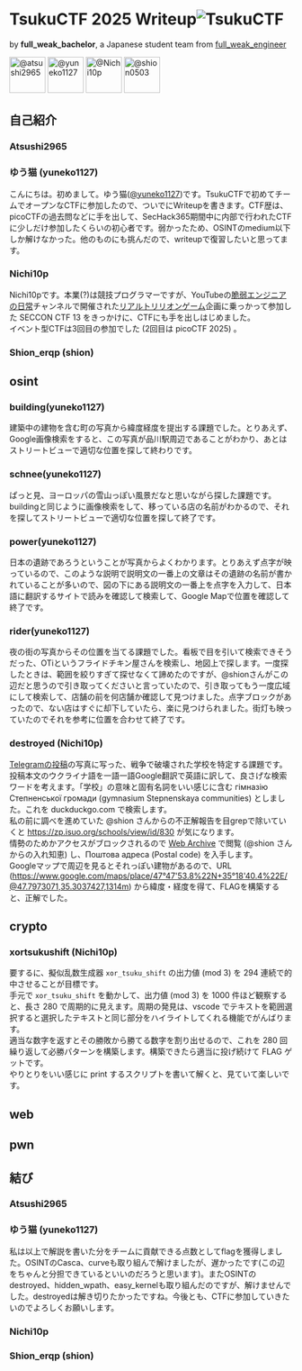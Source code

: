 # TsukuCTF 2025 Writeup![TsukuCTF](http://tsukuctf.org/files/b68962efbbda8558e610a62585d6a630/logo.png "TsukuCTF")
by **full_weak_bachelor**, a Japanese student team from [full_weak_engineer](//youtube.com/@full-weak-engineer)

[<img src="http://github.com/atsushi2965.png" alt="@atsushi2965" title="Atsushi2965" width="64px;" />](//github.com/atsushi2965)
[<img src="http://github.com/yuneko1127.png" alt="@yuneko1127" title="ゆう猫" width="64px;" />](//github.com/yuneko1127)
[<img src="http://github.com/Nichi10p.png" alt="@Nichi10p" title="Nichi10p" width="64px;" />](//github.com/Nichi10p)
[<img src="http://github.com/shion0503.png" alt="@shion0503" title="Shion_erqp" width="64px;" />](//github.com/shion0503)
## 自己紹介
### Atsushi2965

### ゆう猫 (yuneko1127)
こんにちは。初めまして。ゆう猫([@yuneko1127](https://github.com/yuneko1127))です。TsukuCTFで初めてチームでオープンなCTFに参加したので、ついでにWriteupを書きます。CTF歴は、picoCTFの過去問などに手を出して、SecHack365期間中に内部で行われたCTFに少しだけ参加したくらいの初心者です。弱かったため、OSINTのmedium以下しか解けなかった。他のものにも挑んだので、writeupで復習したいと思ってます。

### Nichi10p
Nichi10pです。本業(?)は競技プログラマーですが、YouTubeの[脆弱エンジニアの日常](https://www.youtube.com/@full-weak-engineer)チャンネルで開催された[リアルトリリオンゲーム](https://www.youtube.com/watch?v=Rhf34cOgkzA)企画に乗っかって参加した SECCON CTF 13 をきっかけに、CTFにも手を出しはじめました。\
イベント型CTFは3回目の参加でした (2回目は picoCTF 2025) 。

### Shion_erqp (shion)

## osint
### building(yuneko1127)
建築中の建物を含む町の写真から緯度経度を提出する課題でした。とりあえず、Google画像検索をすると、この写真が品川駅周辺であることがわかり、あとはストリートビューで適切な位置を探して終わりです。

### schnee(yuneko1127)
ぱっと見、ヨーロッパの雪山っぽい風景だなと思いながら探した課題です。buildingと同じように画像検索をして、移っている店の名前がわかるので、それを探してストリートビューで適切な位置を探して終了です。

### power(yuneko1127)
日本の遺跡であろうということが写真からよくわかります。とりあえず点字が映っているので、このような説明で説明文の一番上の文章はその遺跡の名前が書かれていることが多いので、図の下にある説明文の一番上を点字を入力して、日本語に翻訳するサイトで読みを確認して検索して、Google Mapで位置を確認して終了です。

### rider(yuneko1127)
夜の街の写真からその位置を当てる課題でした。看板で目を引いて検索できそうだった、OTiというフライドチキン屋さんを検索し、地図上で探します。一度探したときは、範囲を絞りすぎて探せなくて諦めたのですが、@shionさんがこの辺だと思うので引き取ってくださいと言っていたので、引き取ってもう一度広域にして検索して、店舗の前を何店舗か確認して見つけました。点字ブロックがあったので、ない店はすぐに却下していたら、楽に見つけられました。街灯も映っていたのでそれを参考に位置を合わせて終了です。

### destroyed (Nichi10p)
[Telegramの投稿](https://t.me/etozp/19319)の写真に写った、戦争で破壊された学校を特定する課題です。\
投稿本文のウクライナ語を一語一語Google翻訳で英語に訳して、良さげな検索ワードを考えます。「学校」の意味と固有名詞をいい感じに含む гімназію Степненської громади (gymnasium Stepnenskaya communities) としました。これを duckduckgo.com で検索します。\
私の前に調べを進めていた @shion さんからの不正解報告を目grepで除いていくと https://zp.isuo.org/schools/view/id/830 が気になります。\
情勢のためかアクセスがブロックされるので [Web Archive](https:///web.archive.org/web/20220126043917/https://zp.isuo.org/schools/view/id/830) で閲覧 (@shion さんからの入れ知恵) し、Поштова адреса (Postal code) を入手します。\
Googleマップで周辺を見るとそれっぽい建物があるので、URL (https://www.google.com/maps/place/47°47'53.8%22N+35°18'40.4%22E/@47.7973071,35.3037427,1314m) から緯度・経度を得て、FLAGを構築すると、正解でした。

## crypto
### xortsukushift (Nichi10p)
要するに、擬似乱数生成器 `xor_tsuku_shift` の出力値 (mod 3) を 294 連続で的中させることが目標です。\
手元で `xor_tsuku_shift` を動かして、出力値 (mod 3) を 1000 件ほど観察すると、長さ 280 で周期的に見えます。周期の発見は、vscode でテキストを範囲選択すると選択したテキストと同じ部分をハイライトしてくれる機能でがんばります。\
適当な数字を返すとその勝敗から勝てる数字を割り出せるので、これを 280 回繰り返して必勝パターンを構築します。構築できたら適当に投げ続けて FLAG ゲットです。\
やりとりをいい感じに print するスクリプトを書いて解くと、見ていて楽しいです。


## web
###


## pwn
###


## 結び
### Atsushi2965

### ゆう猫 (yuneko1127)
私は以上で解説を書いた分をチームに貢献できる点数としてflagを獲得しました。OSINTのCasca、curveも取り組んで解けましたが、遅かったです(この辺をちゃんと分担できているといいのだろうと思います)。またOSINTのdestroyed、hidden_wpath、easy_kernelも取り組んだのですが、解けませんでした。destroyedは解き切りたかったですね。今後とも、CTFに参加していきたいのでよろしくお願いします。

### Nichi10p

### Shion_erqp (shion)

